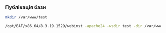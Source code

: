 ### Публікація бази
```bash
mkdir /var/www/test
```
```bash
/opt/BAF/x86_64/8.3.19.1529/webinst -apache24 -wsdir test -dir /var/www/test -connstr "Srvr=localhost;Ref=test;" -confPath /etc/apache2/apache2.conf
```

